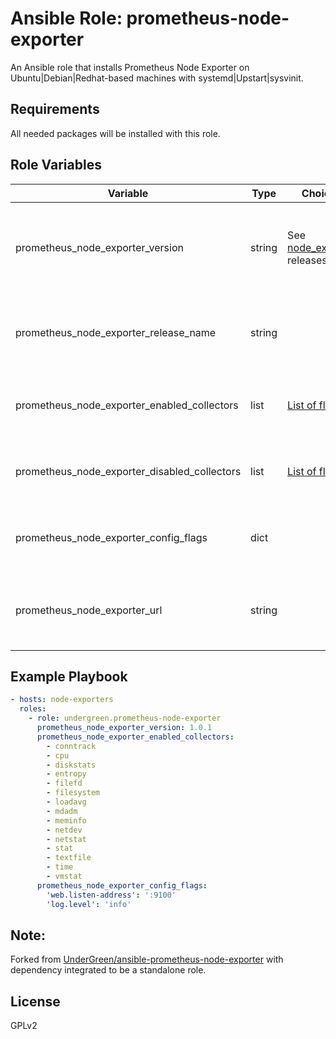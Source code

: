 # Ansible Role: prometheus-node-exporter

An Ansible role that installs Prometheus Node Exporter on Ubuntu|Debian|Redhat-based machines with systemd|Upstart|sysvinit.

## Requirements

All needed packages will be installed with this role.

## Role Variables

| Variable                                    | Type   | Choices                                                                            | Default                                                                                                                     | Comment                                                                                                                    |
|---------------------------------------------|--------|------------------------------------------------------------------------------------|-----------------------------------------------------------------------------------------------------------------------------|----------------------------------------------------------------------------------------------------------------------------|
| prometheus_node_exporter_version            | string | See [node_exporter](https://github.com/prometheus/node_exporter/releases) releases | 1.0.1                                                                                                                      | Version of node_exporter that will be installed. Minimal supported version: 0.15                                           |
| prometheus_node_exporter_release_name       | string |                                                                                    | node_exporter-{{ prometheus_node_exporter_version }}.linux-amd64                                                            | Name of the binary that will be downloaed from the   [release](https://github.com/prometheus/node_exporter/releases)  page |
| prometheus_node_exporter_enabled_collectors | list   | [List of flags](https://github.com/prometheus/node_exporter#disabled-by-default)                       | []| List of [collectors that are disabled by default](https://github.com/prometheus/node_exporter#disabled-by-default) to enable                                                                                                  |
| prometheus_node_exporter_disabled_collectors | list   | [List of flags](https://github.com/prometheus/node_exporter#enabled-by-default)                       | []| List of [collectors that are enabled by default](https://github.com/prometheus/node_exporter#enabled-by-default) to disable                                                                                                  |
| prometheus_node_exporter_config_flags       | dict   |                                                                                    |                                                                                                                             | Dict of key, value options to add to the start command line                                                                |
| prometheus_node_exporter_url                | string |                                                                                    | not defined                                                                                                                      | Custom URL to download node_exporter if you can't access to github                                       |


## Example Playbook

```yaml
- hosts: node-exporters
  roles:
    - role: undergreen.prometheus-node-exporter
      prometheus_node_exporter_version: 1.0.1
      prometheus_node_exporter_enabled_collectors:
        - conntrack
        - cpu
        - diskstats
        - entropy
        - filefd
        - filesystem
        - loadavg
        - mdadm
        - meminfo
        - netdev
        - netstat
        - stat
        - textfile
        - time
        - vmstat
      prometheus_node_exporter_config_flags:
        'web.listen-address': ':9100'
        'log.level': 'info'
```

## Note:

Forked from [UnderGreen/ansible-prometheus-node-exporter](https://github.com/UnderGreen/ansible-prometheus-node-exporter) with dependency integrated to be a standalone role.

## License

GPLv2
